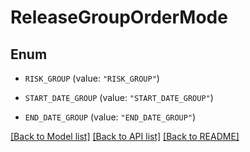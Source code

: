 # ReleaseGroupOrderMode

## Enum


* `RISK_GROUP` (value: `"RISK_GROUP"`)

* `START_DATE_GROUP` (value: `"START_DATE_GROUP"`)

* `END_DATE_GROUP` (value: `"END_DATE_GROUP"`)


[[Back to Model list]](../README.md#documentation-for-models) [[Back to API list]](../README.md#documentation-for-api-endpoints) [[Back to README]](../README.md)


